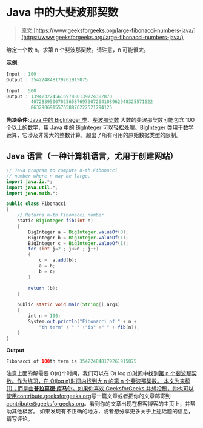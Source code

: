 # Java 中的大斐波那契数

> 原文:[https://www.geeksforgeeks.org/large-fibonacci-numbers-java/](https://www.geeksforgeeks.org/large-fibonacci-numbers-java/)

给定一个数 n，求第 n 个斐波那契数。请注意，n 可能很大。

**示例:**

```java
Input : 100
Output : 354224848179261915075

Input : 500
Output : 139423224561697880139724382870
         407283950070256587697307264108962948325571622
         863290691557658876222521294125 

```

**先决条件:**[Java 中的 BigInteger 类](https://www.geeksforgeeks.org/biginteger-class-in-java/)、[斐波那契数](https://www.geeksforgeeks.org/program-for-nth-fibonacci-number/)
大数的斐波那契数可能包含 100 个以上的数字，用 Java 中的 BigInteger 可以轻松处理。BigInteger 类用于数学运算，它涉及非常大的整数计算，超出了所有可用的原始数据类型的限制。

## Java 语言（一种计算机语言，尤用于创建网站）

```java
// Java program to compute n-th Fibonacci
// number where n may be large.
import java.io.*;
import java.util.*;
import java.math.*;

public class Fibonacci
{
    // Returns n-th Fibonacci number
    static BigInteger fib(int n)
    {
        BigInteger a = BigInteger.valueOf(0);
        BigInteger b = BigInteger.valueOf(1);
        BigInteger c = BigInteger.valueOf(1);
        for (int j=2 ; j<=n ; j++)
        {
            c =  a.add(b);
            a = b;
            b = c;
        }

        return (b);
    }

    public static void main(String[] args)
    {
        int n = 100;
        System.out.println("Fibonacci of " + n +
            "th term" + " " +"is" +" " + fib(n));
    }
}
```

**Output**

```java
Fibonacci of 100th term is 354224848179261915075

```

注意上面的解需要 O(n)个时间，我们可以在 O( log [n)时间](https://www.geeksforgeeks.org/program-for-nth-fibonacci-number/)中找到[第 n 个斐波那契数。作为练习，在 O(log n)时间内找到大 n 的第 n 个斐波那契数。
本文为来稿(1)；而是由**普拉莫德·库马尔**。如果你喜欢 GeeksforGeeks 并想投稿，你也可以使用](https://www.geeksforgeeks.org/program-for-nth-fibonacci-number/)[contribute.geeksforgeeks.org](http://www.contribute.geeksforgeeks.org)写一篇文章或者把你的文章邮寄到 contribute@geeksforgeeks.org。看到你的文章出现在极客博客的主页上，并帮助其他极客。
如果发现有不正确的地方，或者想分享更多关于上述话题的信息，请写评论。